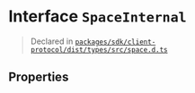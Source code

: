 # Interface `SpaceInternal`
> Declared in [`packages/sdk/client-protocol/dist/types/src/space.d.ts`]()



## Properties
